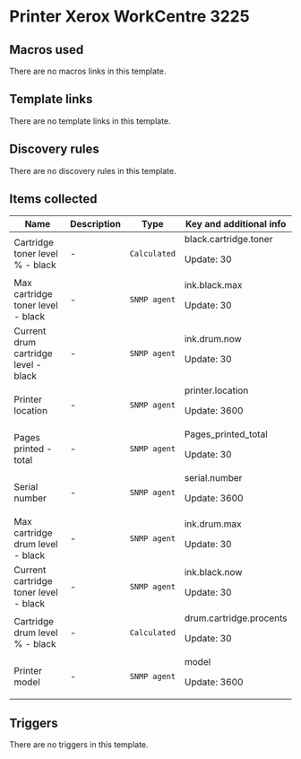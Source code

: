 # Printer Xerox WorkCentre 3225

## Macros used

There are no macros links in this template.

## Template links

There are no template links in this template.

## Discovery rules

There are no discovery rules in this template.

## Items collected

|Name|Description|Type|Key and additional info|
|----|-----------|----|----|
|Cartridge toner level % - black|<p>-</p>|`Calculated`|black.cartridge.toner<p>Update: 30</p>|
|Max cartridge toner level - black|<p>-</p>|`SNMP agent`|ink.black.max<p>Update: 30</p>|
|Current drum cartridge level - black|<p>-</p>|`SNMP agent`|ink.drum.now<p>Update: 30</p>|
|Printer location|<p>-</p>|`SNMP agent`|printer.location<p>Update: 3600</p>|
|Pages printed - total|<p>-</p>|`SNMP agent`|Pages_printed_total<p>Update: 30</p>|
|Serial number|<p>-</p>|`SNMP agent`|serial.number<p>Update: 3600</p>|
|Max cartridge drum level - black|<p>-</p>|`SNMP agent`|ink.drum.max<p>Update: 30</p>|
|Current cartridge toner level - black|<p>-</p>|`SNMP agent`|ink.black.now<p>Update: 30</p>|
|Cartridge drum level % - black|<p>-</p>|`Calculated`|drum.cartridge.procents<p>Update: 30</p>|
|Printer model|<p>-</p>|`SNMP agent`|model<p>Update: 3600</p>|
## Triggers

There are no triggers in this template.

